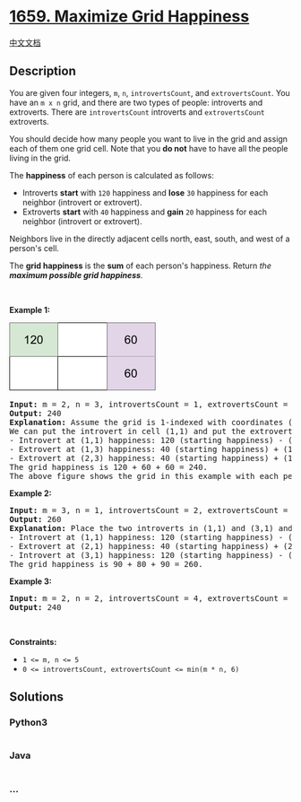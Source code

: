 # [1659. Maximize Grid Happiness](https://leetcode.com/problems/maximize-grid-happiness)

[中文文档](/solution/1600-1699/1659.Maximize%20Grid%20Happiness/README.md)

## Description

<p>You are given four integers, <code>m</code>, <code>n</code>, <code>introvertsCount</code>, and <code>extrovertsCount</code>. You have an <code>m x n</code> grid, and there are two types of people: introverts and extroverts. There are <code>introvertsCount</code> introverts and <code>extrovertsCount</code> extroverts.</p>

<p>You should decide how many people you want to live in the grid and assign each of them one grid cell. Note that you <strong>do not</strong> have to have all the people living in the grid.</p>

<p>The <strong>happiness</strong> of each person is calculated as follows:</p>

<ul>
	<li>Introverts <strong>start</strong> with <code>120</code> happiness and <strong>lose</strong> <code>30</code> happiness for each neighbor (introvert or extrovert).</li>
	<li>Extroverts <strong>start</strong> with <code>40</code> happiness and <strong>gain</strong> <code>20</code> happiness for each neighbor (introvert or extrovert).</li>
</ul>

<p>Neighbors live in the directly adjacent cells north, east, south, and west of a person&#39;s cell.</p>

<p>The <strong>grid happiness</strong> is the <strong>sum</strong> of each person&#39;s happiness. Return<em> the <strong>maximum possible grid happiness</strong>.</em></p>

<p>&nbsp;</p>
<p><strong>Example 1:</strong></p>

![](./images/grid_happiness.png)

<pre>
<strong>Input:</strong> m = 2, n = 3, introvertsCount = 1, extrovertsCount = 2
<strong>Output:</strong> 240
<strong>Explanation:</strong> Assume the grid is 1-indexed with coordinates (row, column).
We can put the introvert in cell (1,1) and put the extroverts in cells (1,3) and (2,3).
- Introvert at (1,1) happiness: 120 (starting happiness) - (0 * 30) (0 neighbors) = 120
- Extrovert at (1,3) happiness: 40 (starting happiness) + (1 * 20) (1 neighbor) = 60
- Extrovert at (2,3) happiness: 40 (starting happiness) + (1 * 20) (1 neighbor) = 60
The grid happiness is 120 + 60 + 60 = 240.
The above figure shows the grid in this example with each person&#39;s happiness. The introvert stays in the light green cell while the extroverts live on the light purple cells.
</pre>

<p><strong>Example 2:</strong></p>

<pre>
<strong>Input:</strong> m = 3, n = 1, introvertsCount = 2, extrovertsCount = 1
<strong>Output:</strong> 260
<strong>Explanation:</strong> Place the two introverts in (1,1) and (3,1) and the extrovert at (2,1).
- Introvert at (1,1) happiness: 120 (starting happiness) - (1 * 30) (1 neighbor) = 90
- Extrovert at (2,1) happiness: 40 (starting happiness) + (2 * 20) (2 neighbors) = 80
- Introvert at (3,1) happiness: 120 (starting happiness) - (1 * 30) (1 neighbor) = 90
The grid happiness is 90 + 80 + 90 = 260.
</pre>

<p><strong>Example 3:</strong></p>

<pre>
<strong>Input:</strong> m = 2, n = 2, introvertsCount = 4, extrovertsCount = 0
<strong>Output:</strong> 240
</pre>

<p>&nbsp;</p>
<p><strong>Constraints:</strong></p>

<ul>
	<li><code>1 &lt;= m, n &lt;= 5</code></li>
	<li><code>0 &lt;= introvertsCount, extrovertsCount &lt;= min(m * n, 6)</code></li>
</ul>

## Solutions

<!-- tabs:start -->

### **Python3**

```python

```

### **Java**

```java

```

### **...**

```

```

<!-- tabs:end -->
